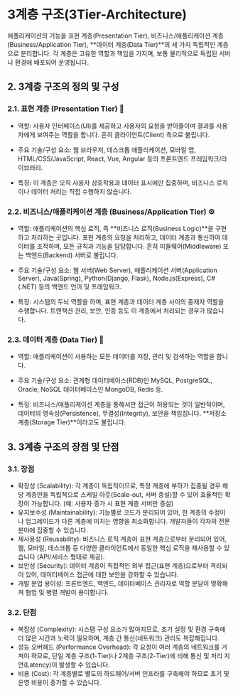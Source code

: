 # 3계층 구조(3Tier-Architecture)
애플리케이션의 기능을 표현 계층(Presentation Tier), 비즈니스/애플리케이션 계층(Business/Application Tier), **데이터 계층(Data Tier)**의 세 가지 독립적인 계층으로 분리합니다. 각 계층은 고유한 역할과 책임을 가지며, 보통 물리적으로 독립된 서버나 환경에 배포되어 운영됩니다.

## 2. 3계층 구조의 정의 및 구성
### 2.1. 표현 계층 (Presentation Tier) 🎨
- 역할: 사용자 인터페이스(UI)를 제공하고 사용자의 요청을 받아들이며 결과를 사용자에게 보여주는 역할을 합니다. 흔히 클라이언트(Client) 측으로 불립니다.

- 주요 기술/구성 요소: 웹 브라우저, 데스크톱 애플리케이션, 모바일 앱, HTML/CSS/JavaScript, React, Vue, Angular 등의 프론트엔드 프레임워크/라이브러리.

- 특징: 이 계층은 오직 사용자 상호작용과 데이터 표시에만 집중하며, 비즈니스 로직이나 데이터 처리는 직접 수행하지 않습니다.

### 2.2. 비즈니스/애플리케이션 계층 (Business/Application Tier) ⚙️
- 역할: 애플리케이션의 핵심 로직, 즉 **비즈니스 로직(Business Logic)**을 구현하고 처리하는 곳입니다. 표현 계층의 요청을 처리하고, 데이터 계층과 통신하여 데이터를 조작하며, 모든 규칙과 기능을 담당합니다. 흔히 미들웨어(Middleware) 또는 백엔드(Backend) 서버로 불립니다.

- 주요 기술/구성 요소: 웹 서버(Web Server), 애플리케이션 서버(Application Server), Java(Spring), Python(Django, Flask), Node.js(Express), C#(.NET) 등의 백엔드 언어 및 프레임워크.

- 특징: 시스템의 두뇌 역할을 하며, 표현 계층과 데이터 계층 사이의 중재자 역할을 수행합니다. 트랜잭션 관리, 보안, 인증 등도 이 계층에서 처리되는 경우가 많습니다.

### 2.3. 데이터 계층 (Data Tier) 💾
- 역할: 애플리케이션이 사용하는 모든 데이터를 저장, 관리 및 검색하는 역할을 합니다.

- 주요 기술/구성 요소: 관계형 데이터베이스(RDB)인 MySQL, PostgreSQL, Oracle, NoSQL 데이터베이스인 MongoDB, Redis 등.

- 특징: 비즈니스/애플리케이션 계층을 통해서만 접근이 허용되는 것이 일반적이며, 데이터의 영속성(Persistence), 무결성(Integrity), 보안을 책임집니다. **저장소 계층(Storage Tier)**이라고도 불립니다.

## 3. 3계층 구조의 장점 및 단점
### 3.1. 장점
- 확장성 (Scalability): 각 계층이 독립적이므로, 특정 계층에 부하가 집중될 경우 해당 계층만을 독립적으로 스케일 아웃(Scale-out, 서버 증설)할 수 있어 효율적인 확장이 가능합니다. (예: 사용자 증가 시 표현 계층 서버만 증설)
- 유지보수성 (Maintainability): 기능별로 코드가 분리되어 있어, 한 계층의 수정이나 업그레이드가 다른 계층에 미치는 영향을 최소화합니다. 개발자들이 각자의 전문 분야에 집중할 수 있습니다.
- 재사용성 (Reusability): 비즈니스 로직 계층이 표현 계층으로부터 분리되어 있어, 웹, 모바일, 데스크톱 등 다양한 클라이언트에서 동일한 핵심 로직을 재사용할 수 있습니다 (API/서비스 형태로 제공).
- 보안성 (Security): 데이터 계층이 직접적인 외부 접근(표현 계층)으로부터 격리되어 있어, 데이터베이스 접근에 대한 보안을 강화할 수 있습니다.
- 개발 분업 용이성: 프론트엔드, 백엔드, 데이터베이스 관리자로 역할 분담이 명확해져 협업 및 병렬 개발이 용이합니다.
### 3.2. 단점
- 복잡성 (Complexity): 시스템 구성 요소가 많아지므로, 초기 설정 및 환경 구축에 더 많은 시간과 노력이 필요하며, 계층 간 통신(네트워크) 관리도 복잡해집니다.
- 성능 오버헤드 (Performance Overhead): 각 요청이 여러 계층의 네트워크를 거쳐야 하므로, 단일 계층 구조(1-Tier)나 2계층 구조(2-Tier)에 비해 통신 및 처리 지연(Latency)이 발생할 수 있습니다.
- 비용 (Cost): 각 계층별로 별도의 하드웨어/서버 인프라를 구축해야 하므로 초기 및 운영 비용이 증가할 수 있습니다.
